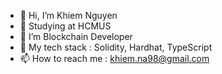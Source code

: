 - 👋 Hi, I’m Khiem Nguyen
- 👋 Studying at HCMUS
- 👀 I’m Blockchain Developer
- 🌱 My tech stack : Solidity, Hardhat, TypeScript
- 📫 How to reach me : khiem.na98@gmail.com

<!---
kh1em98/kh1em98 is a ✨ special ✨ repository because its `README.md` (this file) appears on your GitHub profile.
You can click the Preview link to take a look at your changes.
--->
